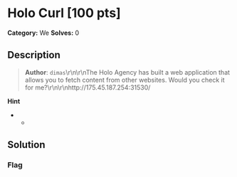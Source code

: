 # Holo Curl [100 pts]

**Category:** We
**Solves:** 0

## Description
>**Author**: `dimas`\r\n\r\nThe Holo Agency has built a web application that allows you to fetch content from other websites. Would you check it for me?\r\n\r\nhttp://175.45.187.254:31530/

**Hint**
* -

## Solution

### Flag

